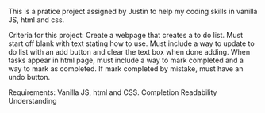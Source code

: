 This is a pratice project assigned by Justin to help my coding skills in vanilla JS, html and css. 

Criteria for this project:
Create a webpage that creates a to do list. 
Must start off blank with text stating how to use. 
Must include a way to update to do list with an add button and clear the text box when done adding. 
When tasks appear in html page, must include a way to mark completed and a way to mark as completed. If mark completed by mistake, must have an undo button. 


Requirements:
Vanilla JS, html and CSS. 
Completion
Readability
Understanding
